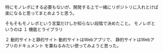 <!--
title:   monorepo モノレポとはなにか？ Turbo repoを調査。 動的サイト＋静的サイト
tags:    Turborepo
id:      d1df0b5f62dcb7edcb85
private: true
-->
特にモノレポにする必要もないが、開発する上で一緒にリポジトリに入れとけば楽になると思ってまとめようと思う。

そもそもモノレポという言葉だけしか知らない段階で決めたこと。
モノレポというのは
１
機能とライブラリ

２
動的サイトと静的サイト
動的サイトはWebアプリで、
静的サイトはWebアプリのドキュメント
を兼ねるみたい使ってみようと思った。